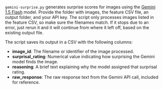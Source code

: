 `gemini-surprise.py` generates surprise scores for images using the [Gemini 1.5 Flash](https://ai.google.dev/gemini-api/docs/models/gemini#gemini-1.5-flash) model. Provide the folder with images, the feature CSV file, an output folder, and your API key. The script only processes images listed in the feature CSV, so make sure the filenames match. If it stops due to an error, just rerun it and it will continue from where it left off, based on the existing output file.

The script saves its output in a CSV with the following columns:

- **image_id**: The filename or identifier of the image processed.
- **surprisal_rating**: Numerical value indicating how surprising the Gemini model finds the image.
- **reasoning**: A brief text explaining why the model assigned that surprisal rating.
- **raw_response**: The raw response text from the Gemini API call, included for reference.

